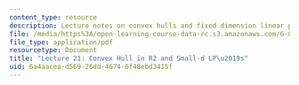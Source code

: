 ```yaml
---
content_type: resource
description: Lecture notes on convex hulls and fixed dimension linear programming.
file: /media/https%3A/open-learning-course-data-rc.s3.amazonaws.com/6-854j-advanced-algorithms-fall-2008/6a4aacead56926dd46746f48ebd3415f_lec21.pdf
file_type: application/pdf
resourcetype: Document
title: "Lecture 21: Convex Hull in R2 and Small-d LP\u2019s"
uid: 6a4aacea-d569-26dd-4674-6f48ebd3415f
---
```

